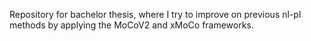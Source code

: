 Repository for bachelor thesis, where I try to improve on previous nl-pl methods by applying the MoCoV2 and xMoCo frameworks.
